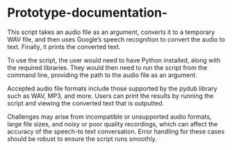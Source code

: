 # Prototype-documentation-
This script takes an audio file as an argument, converts it to a temporary WAV file, and then uses Google’s speech recognition to convert the audio to text. Finally, it prints the converted text.

To use the script, the user would need to have Python installed, along with the required libraries. They would then need to run the script from the command line, providing the path to the audio file as an argument.

Accepted audio file formats include those supported by the pydub library such as WAV, MP3, and more. Users can print the results by running the script and viewing the converted text that is outputted.

Challenges may arise from incompatible or unsupported audio formats, large file sizes, and noisy or poor quality recordings, which can affect the accuracy of the speech-to text conversation. Error handling for these cases should be robust to ensure the script runs smoothly.
 
